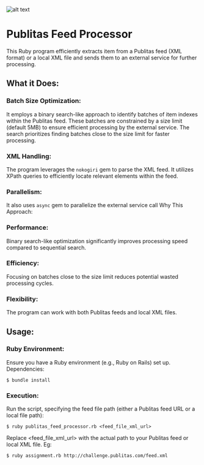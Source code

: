 ![alt text](histoy.gif "Publitas feed processor gource video history")

# Publitas Feed Processor

This Ruby program efficiently extracts item from a Publitas feed (XML format) or a local XML file and sends them to an external service for further processing.

## What it Does:

### Batch Size Optimization:

It employs a binary search-like approach to identify batches of item indexes within the Publitas feed.
These batches are constrained by a size limit (default 5MB) to ensure efficient processing by the external service.
The search prioritizes finding batches close to the size limit for faster processing.

### XML Handling:

The program leverages the `nokogiri` gem to parse the XML feed.
It utilizes XPath queries to efficiently locate relevant elements within the feed.

### Parallelism:

It also uses `async` gem to parallelize the external service call
Why This Approach:

### Performance:

Binary search-like optimization significantly improves processing speed compared to sequential search.
### Efficiency: 

Focusing on batches close to the size limit reduces potential wasted processing cycles.

### Flexibility: 

The program can work with both Publitas feeds and local XML files.

## Usage:

### Ruby Environment:

Ensure you have a Ruby environment (e.g., Ruby on Rails) set up.
Dependencies:

`$ bundle install`

### Execution:

Run the script, specifying the feed file path (either a Publitas feed URL or a local file path):



```$ ruby publitas_feed_processor.rb <feed_file_xml_url>```

Replace <feed_file_xml_url> with the actual path to your Publitas feed or local XML file.
Eg:

```$ ruby assignment.rb http://challenge.publitas.com/feed.xml```
